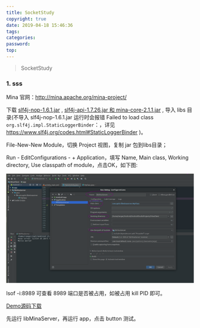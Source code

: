 ```yaml
---
title: SocketStudy
copyright: true
date: 2019-04-18 15:46:36
tags:
categories:
password:
top:
---
```


> SocketStudy

<!--more-->

### 1. sss

Mina 官网：http://mina.apache.org/mina-project/

下载 [slf4j-nop-1.6.1.jar](http://www.java2s.com/Code/Jar/s/Downloadslf4jnop161jar.htm) , [slf4j-api-1.7.26.jar 和 mina-core-2.1.1.jar](http://mina.apache.org/mina-project/) , 导入 libs 目录(不导入 slf4j-nop-1.6.1.jar 运行时会报错 Failed to load class `org.slf4j.impl.StaticLoggerBinder`：，详见 https://www.slf4j.org/codes.html#StaticLoggerBinder )。

File-New-New Module，切换 Project 视图，复制 jar 包到libs目录；

Run - EditConfigurations - + Application，填写 Name, Main class, Working directory, Use classpath of module，点击OK，如下图:

![androidStudioRunClassConfiguration](https://raw.githubusercontent.com/rangerzhou/ImageHosting/master/blog_resource/2019/androidStudioRunClassConfiguration.png)

lsof -i:8989 可查看 8989 端口是否被占用，如被占用 kill PID 即可。

[Demo源码下载](https://github.com/rangerzhou/Demos/tree/master/MinaClient) 

先运行 libMinaServer，再运行 app，点击 button 测试。